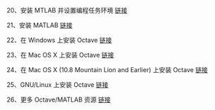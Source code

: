 20、安装 MTLAB 并设置编程任务环境
[链接](http://study.163.com/course/courseLearn.htm?courseId=1004570029#/learn/text?lessonId=1050514686&courseId=1004570029)

21、安装 MATLAB
[链接](http://study.163.com/course/courseLearn.htm?courseId=1004570029#/learn/text?lessonId=1050512742&courseId=1004570029)

22、在 Windows 上安装 Octave
[链接](http://study.163.com/course/courseLearn.htm?courseId=1004570029#/learn/text?lessonId=1050514687&courseId=1004570029)

23、在 Mac OS X 上安装 Octave
[链接](http://study.163.com/course/courseLearn.htm?courseId=1004570029#/learn/text?lessonId=1050508817&courseId=1004570029)

24、在 Mac OS X (10.8 Mountain Lion and Earlier) 上安装 Octave
[链接](http://study.163.com/course/courseLearn.htm?courseId=1004570029#/learn/text?lessonId=1050514689&courseId=1004570029)

25、GNU/Linux 上安装 Octave
[链接](http://study.163.com/course/courseLearn.htm?courseId=1004570029#/learn/text?lessonId=1050507852&courseId=1004570029)

26、更多 Octave/MATLAB 资源
[链接](http://study.163.com/course/courseLearn.htm?courseId=1004570029#/learn/text?lessonId=1050514704&courseId=1004570029)
